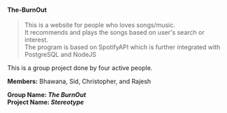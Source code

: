 #### The-BurnOut

> This is a website for people who loves songs/music.<br>
> It recommends and plays the songs based on user's search or interest.<br>
> The program is based on SpotifyAPI which is further integrated with PostgreSQL and NodeJS<br>

This is a group project done by four active people.


**Members:** Bhawana, Sid, Christopher, and Rajesh

**Group Name: _The BurnOut_<br>
Project Name: _Stereotype_**<br>


